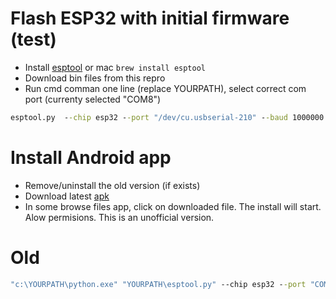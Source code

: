 # Flash ESP32 with initial firmware (test)

- Install [esptool](https://github.com/espressif/esptool) or mac `brew install esptool`
- Download bin files from this repro
- Run cmd comman one line (replace YOURPATH), select correct com port (currenty selected "COM8")

```cmd
esptool.py  --chip esp32 --port "/dev/cu.usbserial-210" --baud 1000000 --before default_reset --after hard_reset write_flash -z --flash_mode dio --flash_freq 80m --flash_size 8MB 0x1000 bootloader.bin 0x8000 partitions.bin 0xe000 boot_app0.bin 0x10000 fw.bin
```

# Install Android app

- Remove/uninstall the old version (if exists)
- Download latest [apk](https://github.com/Mir1001/GCOTA/raw/main/app-release.apk)
- In some browse files app, click on downloaded file. The install will start. Alow permisions. This is an unofficial version.

# Old

```cmd
"c:\YOURPATH\python.exe" "YOURPATH\esptool.py" --chip esp32 --port "COM8" --baud 2000000 --before default_reset --after hard_reset write_flash -z --flash_mode dio --flash_freq 40m --flash_size detect 0x1000 bootloader_dio_40m.bin 0x8000 partitions.bin 0xe000 boot_app0.bin 0x10000 fw.bin
```
